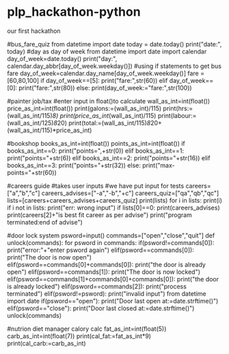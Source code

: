 # plp_hackathon-python
our first hackathon

#bus_fare_quiz
from datetime import date
today = date.today()
print("date:", today)
#day as day of week
from datetime import date
import calendar
day_of_week=date.today()
print("day:", calendar.day_abbr[day_of_week.weekday()])
#using if statements to get bus fare
day_of_week=calendar.day_name[day_of_week.weekday()]
fare = [60,80,100]
if day_of_week==[5]:
    print("fare:",str(60))
elif day_of_week==[0]:
    print("fare:",str(80))
else:
    print(day_of_week:="fare:",str(100))


#painter job/tax 
#enter input in float()to calculate
wall_as_int=int(float())
price_as_int=int(float())
print(galons:=(wall_as_int)/115)
print(hrs:=(wall_as_int/115)*8)
print(price_as_int*(wall_as_int)/115)
print(labour:=(wall_as_int/125)*8*20)
print(total:=(wall_as_int/115)*8*20+(wall_as_int/115)*price_as_int)


#bookshop
books_as_int=int(float())
points_as_int=int(float())
if books_as_int==0:
    print("points=",+str(0))
elif books_as_int==1:
    print("points="+str(6))
elif books_as_int==2:
    print("points="+str(16))
elif books_as_int==3:
    print("points="+str(32))
else:
    print("max-points="+str(60))


#careers guide
#takes user inputs
#we have put input for tests
careers=["a","b","c"]
careers_advises=["-a","-b","+c"]
careers_quiz=["qa","qb","qc"]
lists=[careers+careers_advises+careers_quiz]
print(lists)
for i in lists:
    print(i)
    if i not in lists:
        print("err: wrong input")
if lists[0]==0:
    print(careers_advises)
    print(careers[2]+"is best fit career as per advise")
    print("program terminated:end of advise")


#door lock system
psword=input()
commands=["open","close","quit"]
def unlock(commands):
    for psword in commands:
     if(psword!=commands[0]):
        print("error:"+"enter psword again")
     elif(psword==commands[0]):
        print("The door is now open")  
     elif(psword==commands[0]+commands[0]):
        print("the door is already open")
     elif(psword==commands[1]):
        print("The door is now locked")
     elif(psword==commands[1]+commands[0]+commands[0]):
        print("the door is already locked")
     elif(psword==commands[2]):
        print("process terminated")
     elif(psword!=psword):
        print("invalid input")
from datetime import date
if(psword=="open"):
        print("Door last open at:=date.strftime()")
elif(psword=="close"):
        print("Door last closed at:=date.strftime()")
unlock(commands)


#nutrion diet manager  calory calc
fat_as_int=int(float(5))
carb_as_int=int(float(7))
print(cal_fat:=fat_as_int*9)
print(cal_carb:=carb_as_int)







